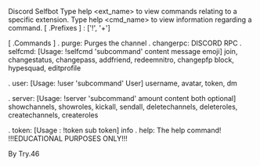 Discord Selfbot
Type <prefix>help <ext_name> to view commands relating to a specific extension. Type <prefix>help <cmd_name> to view information regarding a command.
[ .Prefixes ] : ['!', '+']

[ .Commands ]
. purge: Purges the channel
. changerpc: DISCORD RPC
. selfcmd: [Usage: !selfcmd 'subcommand' content message emoji]
       join, changestatus, changepass,
       addfriend, redeemnitro, changepfp
       block, hypesquad, editprofile 


. user: [Usage: !user 'subcommand' User]
       username, avatar, token, dm


. server: [Usage: !server 'subcommand' amount content both optional]
       showchannels, showroles, kickall,
       sendall, deletechannels, deleteroles,
       createchannels, createroles 


. token: [Usage : !token sub token]
       info
. help: The help command!
!!!EDUCATIONAL PURPOSES ONLY!!!

By Try.46

